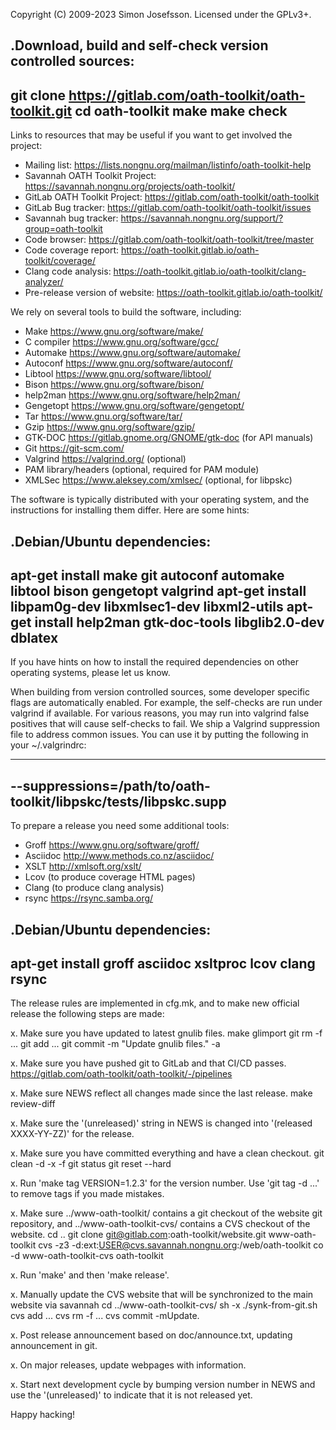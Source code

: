 Copyright (C) 2009-2023 Simon Josefsson.  Licensed under the GPLv3+.

.Download, build and self-check version controlled sources:
----
git clone https://gitlab.com/oath-toolkit/oath-toolkit.git
cd oath-toolkit
make
make check
----

Links to resources that may be useful if you want to get involved the
project:

- Mailing list: https://lists.nongnu.org/mailman/listinfo/oath-toolkit-help
- Savannah OATH Toolkit Project: https://savannah.nongnu.org/projects/oath-toolkit/
- GitLab OATH Toolkit Project: https://gitlab.com/oath-toolkit/oath-toolkit
- GitLab Bug tracker: https://gitlab.com/oath-toolkit/oath-toolkit/issues
- Savannah bug tracker: https://savannah.nongnu.org/support/?group=oath-toolkit
- Code browser: https://gitlab.com/oath-toolkit/oath-toolkit/tree/master
- Code coverage report: https://oath-toolkit.gitlab.io/oath-toolkit/coverage/
- Clang code analysis: https://oath-toolkit.gitlab.io/oath-toolkit/clang-analyzer/
- Pre-release version of website: https://oath-toolkit.gitlab.io/oath-toolkit/

We rely on several tools to build the software, including:

- Make <https://www.gnu.org/software/make/>
- C compiler <https://www.gnu.org/software/gcc/>
- Automake <https://www.gnu.org/software/automake/>
- Autoconf <https://www.gnu.org/software/autoconf/>
- Libtool <https://www.gnu.org/software/libtool/>
- Bison <https://www.gnu.org/software/bison/>
- help2man <https://www.gnu.org/software/help2man/>
- Gengetopt <https://www.gnu.org/software/gengetopt/>
- Tar <https://www.gnu.org/software/tar/>
- Gzip <https://www.gnu.org/software/gzip/>
- GTK-DOC <https://gitlab.gnome.org/GNOME/gtk-doc> (for API manuals)
- Git <https://git-scm.com/>
- Valgrind <https://valgrind.org/> (optional)
- PAM library/headers (optional, required for PAM module)
- XMLSec <https://www.aleksey.com/xmlsec/> (optional, for libpskc)

The software is typically distributed with your operating system, and
the instructions for installing them differ.  Here are some hints:

.Debian/Ubuntu dependencies:
-----
apt-get install make git autoconf automake libtool bison gengetopt valgrind
apt-get install libpam0g-dev libxmlsec1-dev libxml2-utils
apt-get install help2man gtk-doc-tools libglib2.0-dev dblatex
-----

If you have hints on how to install the required dependencies on other
operating systems, please let us know.

When building from version controlled sources, some developer specific
flags are automatically enabled.  For example, the self-checks are run
under valgrind if available.  For various reasons, you may run into
valgrind false positives that will cause self-checks to fail.  We ship
a Valgrind suppression file to address common issues.  You can use it
by putting the following in your ~/.valgrindrc:

----
--suppressions=/path/to/oath-toolkit/libpskc/tests/libpskc.supp
----

To prepare a release you need some additional tools:

- Groff <https://www.gnu.org/software/groff/>
- Asciidoc <http://www.methods.co.nz/asciidoc/>
- XSLT <http://xmlsoft.org/xslt/>
- Lcov (to produce coverage HTML pages)
- Clang (to produce clang analysis)
- rsync <https://rsync.samba.org/>

.Debian/Ubuntu dependencies:
-----
apt-get install groff asciidoc xsltproc lcov clang rsync
-----

The release rules are implemented in cfg.mk, and to make new official
release the following steps are made:

x. Make sure you have updated to latest gnulib files.
   make glimport
   git rm -f ...
   git add ...
   git commit -m "Update gnulib files." -a

x. Make sure you have pushed git to GitLab and that CI/CD passes.
   https://gitlab.com/oath-toolkit/oath-toolkit/-/pipelines

x. Make sure NEWS reflect all changes made since the last release.
   make review-diff

x. Make sure the '(unreleased)' string in NEWS is changed into
   '(released XXXX-YY-ZZ)' for the release.

x. Make sure you have committed everything and have a clean checkout.
   git clean -d -x -f
   git status
   git reset --hard

x. Run 'make tag VERSION=1.2.3' for the version number.
   Use 'git tag -d ...' to remove tags if you made mistakes.

x. Make sure ../www-oath-toolkit/ contains a git checkout of the
   website git repository, and ../www-oath-toolkit-cvs/ contains a CVS
   checkout of the website.
   cd ..
   git clone git@gitlab.com:oath-toolkit/website.git www-oath-toolkit
   cvs -z3 -d:ext:USER@cvs.savannah.nongnu.org:/web/oath-toolkit co -d www-oath-toolkit-cvs oath-toolkit

x. Run 'make' and then 'make release'.

x. Manually update the CVS website that will be synchronized to the
   main website via savannah
   cd ../www-oath-toolkit-cvs/
   sh -x ./synk-from-git.sh
   cvs add ...
   cvs rm -f ...
   cvs commit -mUpdate.

x. Post release announcement based on doc/announce.txt, updating
   announcement in git.

x. On major releases, update webpages with information.

x. Start next development cycle by bumping version number in NEWS and
   use the '(unreleased)' to indicate that it is not released yet.

Happy hacking!
